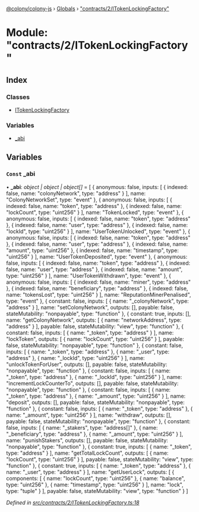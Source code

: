 [@colony/colony-js](../README.md) › [Globals](../globals.md) › ["contracts/2/ITokenLockingFactory"](_contracts_2_itokenlockingfactory_.md)

# Module: "contracts/2/ITokenLockingFactory"

## Index

### Classes

* [ITokenLockingFactory](../classes/_contracts_2_itokenlockingfactory_.itokenlockingfactory.md)

### Variables

* [_abi](_contracts_2_itokenlockingfactory_.md#const-_abi)

## Variables

### `Const` _abi

• **_abi**: *object | object | object[]* = [
  {
    anonymous: false,
    inputs: [
      {
        indexed: false,
        name: "colonyNetwork",
        type: "address"
      }
    ],
    name: "ColonyNetworkSet",
    type: "event"
  },
  {
    anonymous: false,
    inputs: [
      {
        indexed: false,
        name: "token",
        type: "address"
      },
      {
        indexed: false,
        name: "lockCount",
        type: "uint256"
      }
    ],
    name: "TokenLocked",
    type: "event"
  },
  {
    anonymous: false,
    inputs: [
      {
        indexed: false,
        name: "token",
        type: "address"
      },
      {
        indexed: false,
        name: "user",
        type: "address"
      },
      {
        indexed: false,
        name: "lockId",
        type: "uint256"
      }
    ],
    name: "UserTokenUnlocked",
    type: "event"
  },
  {
    anonymous: false,
    inputs: [
      {
        indexed: false,
        name: "token",
        type: "address"
      },
      {
        indexed: false,
        name: "user",
        type: "address"
      },
      {
        indexed: false,
        name: "amount",
        type: "uint256"
      },
      {
        indexed: false,
        name: "timestamp",
        type: "uint256"
      }
    ],
    name: "UserTokenDeposited",
    type: "event"
  },
  {
    anonymous: false,
    inputs: [
      {
        indexed: false,
        name: "token",
        type: "address"
      },
      {
        indexed: false,
        name: "user",
        type: "address"
      },
      {
        indexed: false,
        name: "amount",
        type: "uint256"
      }
    ],
    name: "UserTokenWithdrawn",
    type: "event"
  },
  {
    anonymous: false,
    inputs: [
      {
        indexed: false,
        name: "miner",
        type: "address"
      },
      {
        indexed: false,
        name: "beneficiary",
        type: "address"
      },
      {
        indexed: false,
        name: "tokensLost",
        type: "uint256"
      }
    ],
    name: "ReputationMinerPenalised",
    type: "event"
  },
  {
    constant: false,
    inputs: [
      {
        name: "_colonyNetwork",
        type: "address"
      }
    ],
    name: "setColonyNetwork",
    outputs: [],
    payable: false,
    stateMutability: "nonpayable",
    type: "function"
  },
  {
    constant: true,
    inputs: [],
    name: "getColonyNetwork",
    outputs: [
      {
        name: "networkAddress",
        type: "address"
      }
    ],
    payable: false,
    stateMutability: "view",
    type: "function"
  },
  {
    constant: false,
    inputs: [
      {
        name: "_token",
        type: "address"
      }
    ],
    name: "lockToken",
    outputs: [
      {
        name: "lockCount",
        type: "uint256"
      }
    ],
    payable: false,
    stateMutability: "nonpayable",
    type: "function"
  },
  {
    constant: false,
    inputs: [
      {
        name: "_token",
        type: "address"
      },
      {
        name: "_user",
        type: "address"
      },
      {
        name: "_lockId",
        type: "uint256"
      }
    ],
    name: "unlockTokenForUser",
    outputs: [],
    payable: false,
    stateMutability: "nonpayable",
    type: "function"
  },
  {
    constant: false,
    inputs: [
      {
        name: "_token",
        type: "address"
      },
      {
        name: "_lockId",
        type: "uint256"
      }
    ],
    name: "incrementLockCounterTo",
    outputs: [],
    payable: false,
    stateMutability: "nonpayable",
    type: "function"
  },
  {
    constant: false,
    inputs: [
      {
        name: "_token",
        type: "address"
      },
      {
        name: "_amount",
        type: "uint256"
      }
    ],
    name: "deposit",
    outputs: [],
    payable: false,
    stateMutability: "nonpayable",
    type: "function"
  },
  {
    constant: false,
    inputs: [
      {
        name: "_token",
        type: "address"
      },
      {
        name: "_amount",
        type: "uint256"
      }
    ],
    name: "withdraw",
    outputs: [],
    payable: false,
    stateMutability: "nonpayable",
    type: "function"
  },
  {
    constant: false,
    inputs: [
      {
        name: "_stakers",
        type: "address[]"
      },
      {
        name: "_beneficiary",
        type: "address"
      },
      {
        name: "_amount",
        type: "uint256"
      }
    ],
    name: "punishStakers",
    outputs: [],
    payable: false,
    stateMutability: "nonpayable",
    type: "function"
  },
  {
    constant: true,
    inputs: [
      {
        name: "_token",
        type: "address"
      }
    ],
    name: "getTotalLockCount",
    outputs: [
      {
        name: "lockCount",
        type: "uint256"
      }
    ],
    payable: false,
    stateMutability: "view",
    type: "function"
  },
  {
    constant: true,
    inputs: [
      {
        name: "_token",
        type: "address"
      },
      {
        name: "_user",
        type: "address"
      }
    ],
    name: "getUserLock",
    outputs: [
      {
        components: [
          {
            name: "lockCount",
            type: "uint256"
          },
          {
            name: "balance",
            type: "uint256"
          },
          {
            name: "timestamp",
            type: "uint256"
          }
        ],
        name: "lock",
        type: "tuple"
      }
    ],
    payable: false,
    stateMutability: "view",
    type: "function"
  }
]

*Defined in [src/contracts/2/ITokenLockingFactory.ts:18](https://github.com/JoinColony/colonyJS/blob/8037c41/src/contracts/2/ITokenLockingFactory.ts#L18)*
